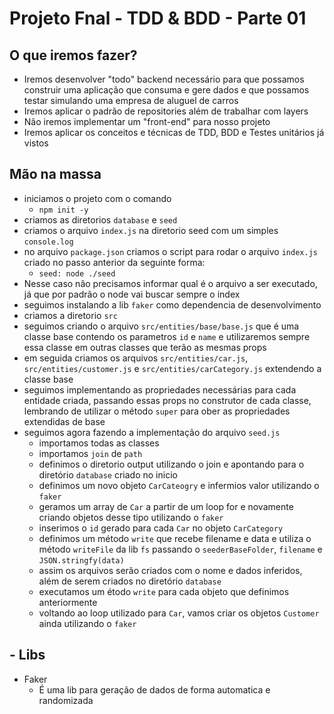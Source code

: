 # Projeto Fnal - TDD & BDD - Parte 01

## O que iremos fazer?

- Iremos desenvolver "todo" backend necessário para que possamos construir uma aplicação que consuma e gere dados e que possamos testar simulando uma empresa de aluguel de carros
- Iremos aplicar o padrão de repositories além de trabalhar com layers
- Não iremos implementar um "front-end" para nosso projeto
- Iremos aplicar os conceitos e técnicas de TDD, BDD e Testes unitários já vistos

## Mão na massa

- iniciamos o projeto com o comando
  - `npm init -y`
- criamos as diretorios `database` e `seed`
- criamos o arquivo `index.js` na diretorio seed com um simples `console.log`
- no arquivo `package.json` criamos o script para rodar o arquivo `index.js` criado no passo anterior da seguinte forma:
  - `seed: node ./seed`
- Nesse caso não precisamos informar qual é o arquivo a ser executado, já que por padrão o node vai buscar sempre o index
- seguimos instalando a lib `faker` como dependencia de desenvolvimento
- criamos a diretorio `src`
- seguimos criando o arquivo `src/entities/base/base.js` que é uma classe base contendo os parametros `id` e `name` e utilizaremos sempre essa classe em outras classes que terão as mesmas props
- em seguida criamos os arquivos `src/entities/car.js`, `src/entities/customer.js` e `src/entities/carCategory.js` extendendo a classe base
- seguimos implementando as propriedades necessárias para cada entidade criada, passando essas props no construtor de cada classe, lembrando de utilizar o método `super` para ober as propriedades extendidas de base
- seguimos agora fazendo a implementação do arquivo `seed.js`
  - importamos todas as classes
  - importamos `join` de `path`
  - definimos o diretorio output utilizando o join e apontando para o diretório `database` criado no inicio
  - definimos um novo objeto `CarCateogry` e infermios valor utilizando o `faker`
  - geramos um array de `Car` a partir de um loop for e novamente criando objetos desse tipo utilizando o `faker`
  - inserimos o `id` gerado para cada `Car` no objeto `CarCategory`
  - definimos um método `write` que recebe filename e data e utiliza o método `writeFile` da lib `fs` passando o `seederBaseFolder`, `filename` e `JSON.stringfy(data)`
  - assim os arquivos serão criados com o nome e dados inferidos, além de serem criados no diretório `database`
  - executamos um étodo `write` para cada objeto que definimos anteriormente
  - voltando ao loop utilizado para `Car`, vamos criar os objetos `Customer` ainda utilizando o `faker`

## - Libs

- Faker
  - É uma lib para geração de dados de forma automatica e randomizada